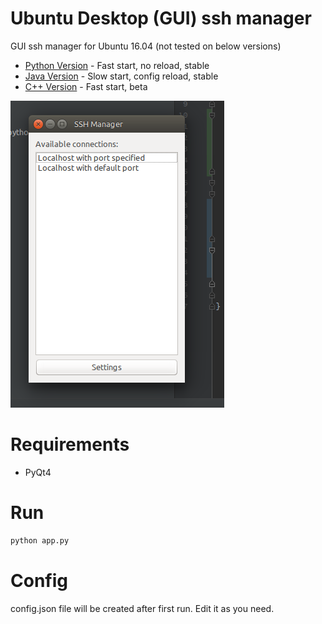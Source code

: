 # Ubuntu Desktop (GUI) ssh manager
GUI ssh manager for Ubuntu 16.04 (not tested on below versions)
- [Python Version](https://github.com/Doka-NT/ssh-manager) - Fast start, no reload, stable
- [Java Version](https://github.com/Doka-NT/java-ssh-manager) - Slow start, config reload, stable
- [C++ Version](https://github.com/Doka-NT/cpp-ssh-manager) - Fast start, beta

![alt tag](https://raw.githubusercontent.com/Doka-NT/ssh-manager/master/screenshot.png)
# Requirements
- PyQt4

# Run
```bash
python app.py
```

# Config
config.json file will be created after first run.
Edit it as you need.
